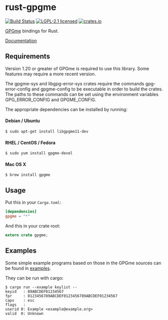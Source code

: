 # rust-gpgme

[![Build Status](https://travis-ci.org/johnschug/rust-gpgme.svg?branch=master)](https://travis-ci.org/johnschug/rust-gpgme)
[![LGPL-2.1 licensed](https://img.shields.io/badge/license-LGPL--2.1-blue.svg)](./COPYING)
[![crates.io](https://meritbadge.herokuapp.com/gpgme)](https://crates.io/crates/gpgme)

[GPGme](https://www.gnupg.org/\(it\)/related_software/gpgme/index.html) bindings for Rust.

[Documentation](http://johnschug.github.io/rust-gpgme)

## Requirements

Version 1.20 or greater of GPGme is required to use this library. Some features may require a more recent version.

The gpgme-sys and libgpg-error-sys crates require the commands gpg-error-config and gpgme-config to be executable 
in order to build the crates. The paths to these commands can be set using the environment variables GPG_ERROR_CONFIG and GPGME_CONFIG.

The appropriate dependencies can be installed by running:
#### Debian / Ubuntu
```shell
$ sudo apt-get install libgpgme11-dev
```

#### RHEL / CentOS / Fedora
```shell
$ sudo yum install gpgme-devel
```

#### Mac OS X
```shell
$ brew install gpgme
```

## Usage

Put this in your `Cargo.toml`:

```toml
[dependencies]
gpgme = "*"
```

And this in your crate root:

```rust
extern crate gpgme;
```

## Examples

Some simple example programs based on those in the GPGme sources can be found in [examples](./examples).

They can be run with cargo:
```shell
$ cargo run --example keylist --
keyid   : 89ABCDEF01234567
fpr     : 0123456789ABCDEF0123456789ABCDEF01234567
caps    : esc
flags   :
userid 0: Example <example@example.org>
valid  0: Unknown
```
